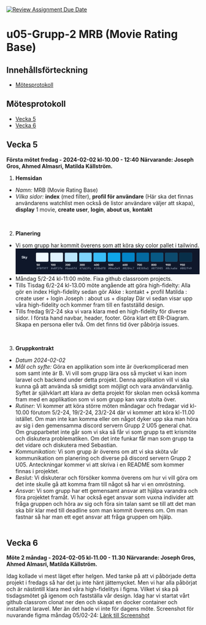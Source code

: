 [![Review Assignment Due Date](https://classroom.github.com/assets/deadline-readme-button-24ddc0f5d75046c5622901739e7c5dd533143b0c8e959d652212380cedb1ea36.svg)](https://classroom.github.com/a/ebT1wQO_)



# u05-Grupp-2 MRB (Movie Rating Base)

## Innehållsförteckning

- [Mötesprotokoll](#mötesprotokoll)



## Mötesprotokoll

- [Vecka 5](#vecka-5)
- [Vecka 6](#vecka-6)


## Vecka 5

**Första mötet fredag - 2024-02-02 kl-10.00 - 12:40**
**Närvarande: Joseph Gros, Ahmed Almasri, Matilda Källström.**

1. **Hemsidan**
- *Namn:* MRB (Movie Rating Base)
- *Vilka sidor:* 
**index** (med filter), 
**profil för användare** (Här ska det finnas användarens watchlist men också de listor användare väljer att skapa), 
**display** 1 movie, 
**create user**, 
**login**,
**about us**,
**kontakt**
<br>

2. **Planering**
- Vi som grupp har kommit överens som att köra sky color pallet i tailwind. 
![Sky color palet](./images/image1.png)
- Måndag 5/2-24 kl-11:00 möte. Fixa github classroom projects.
- Tills Tisdag 6/2-24 kl-13.00 möte angående att göra high-fidelty:
Alla gör en index High-fidelity sedan gör 
Akke : kontakt + profil 
Matilda : create user + login 
Joseph : about us + display
Där vi sedan visar upp våra high-fidelity och kommer fram till en fastställd design.
- Tills fredag 9/2-24 ska vi vara klara med en high-fidelity för diverse sidor. I första hand navbar, header, footer. Göra klart ett ER-Diagram. Skapa en persona eller två. Om det finns tid över påbörja issues.
<br>

3. **Gruppkontrakt**
- *Datum 2024-02-02*
- *Mål och syfte:* Göra en applikation som inte är överkomplicerad men som samt inte är B. Vi vill som grupp lära oss så mycket vi kan inom laravel och backend under detta projekt. Denna applikation vill vi ska kunna gå att använda så smidigt som möjligt och vara användarvänlig. Syftet är självklart att klara av detta projekt för skolan men också komma fram med en applikation som vi som grupp kan vara stolta över.
- *Rutiner:* Vi kommer att köra större möten måndagar och fredagar vid kl-10.00 förutom 5/2-24, 19/2-24, 23/2-24 där vi kommer att köra kl-11.00 istället. Om man inte kan komma eller om något dyker upp ska man höra av sig i den gemensamma discord servern Grupp 2 U05 general chat. Om grupparbetet inte går som vi ska så får vi som grupp ta ett krismöte och diskutera problematiken. Om det inte funkar får man som grupp ta det vidare och diskutera med Sebastian.
- *Kommunikation:* Vi som grupp är överens om att vi ska sköta vår kommunikation om planering och diverse på discord servern Grupp 2 U05. Anteckningar kommer vi att skriva i en README som kommer finnas i projektet. 
- *Beslut:* Vi diskuterar och försöker komma överens om hur vi vill göra om det inte skulle gå att komma fram till något så har vi en omröstning. 
- *Ansvar:* Vi som grupp har ett gemensamt ansvar att hjälpa varandra och föra projektet framåt. Vi har också eget ansvar som vuxna individer att fråga gruppen och höra av sig och föra sin talan samt se till att det man ska blir klar med till deadline som man kommit överens om. Om man fastnar så har man ett eget ansvar att fråga gruppen om hjälp.
<br><br>

## Vecka 6

**Möte 2 måndag - 2024-02-05 kl-11.00 - 11.30**
**Närvarande: Joseph Gros, Ahmed Almasri, Matilda Källström.**

Idag kollade vi mest läget efter helgen. Med tanke på att vi påbörjade detta projekt i fredags så har det ju inte hänt jättemycket. Men vi har alla påbörjat och är nästintill klara med våra high-fidelitys i figma. Vilket vi ska på tisdagsmötet gå igenom och fastställa vår design. Idag har vi startat vårt github classrom clonat ner den och skapat en docker container och installerat laravel. Mer än det hade vi inte för dagens möte. 
Screenshot för nuvarande figma måndag 05/02-24: [Länk till Screenshot](screenshotsDoc.md)